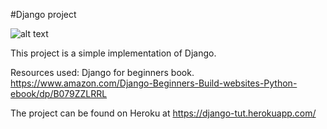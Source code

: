#Django project

![alt text](https://www.google.com/imgres?imgurl=https%3A%2F%2Ffiles.realpython.com%2Fmedia%2FGet-Started-With-Django_Watermarked.15a1e05597bc.jpg&imgrefurl=https%3A%2F%2Frealpython.com%2Fget-started-with-django-1%2F&docid=WnkeMeeon2k9iM&tbnid=Jdz5kDeLqmtArM%3A&vet=10ahUKEwiv9c-_86zlAhWah1wKHXlvDrcQMwh4KAYwBg..i&w=1920&h=1080&bih=801&biw=1555&q=django%20python%20&ved=0ahUKEwiv9c-_86zlAhWah1wKHXlvDrcQMwh4KAYwBg&iact=mrc&uact=8)

This project is a simple implementation of Django.

Resources used: Django for beginners book. https://www.amazon.com/Django-Beginners-Build-websites-Python-ebook/dp/B079ZZLRRL

The project can be found on Heroku at https://django-tut.herokuapp.com/